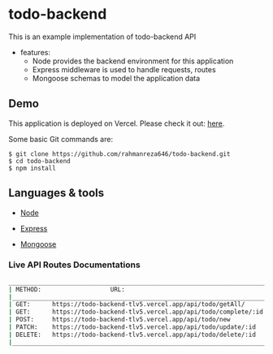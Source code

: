 # todo-backend
This is an example implementation of todo-backend API


* features:
  * Node provides the backend environment for this application
  * Express middleware is used to handle requests, routes
  * Mongoose schemas to model the application data

## Demo

This application is deployed on Vercel. Please check it out: [here](https://todo-backend-tlv5.vercel.app/api/todo/).

Some basic Git commands are:

```
$ git clone https://github.com/rahmanreza646/todo-backend.git
$ cd todo-backend
$ npm install
```

## Languages & tools

- [Node](https://nodejs.org/en/)

- [Express](https://expressjs.com/)

- [Mongoose](https://mongoosejs.com/)

### Live API Routes Documentations

```sh
_____________________________________________________________________________________________________
| METHOD:                   URL:                                             // DESCRIPTION         |
|___________________________________________________________________________________________________|
| GET:      https://todo-backend-tlv5.vercel.app/api/todo/getAll/            // get all todos       |
| GET:      https://todo-backend-tlv5.vercel.app/api/todo/complete/:id       // get a single todo   |
| POST:     https://todo-backend-tlv5.vercel.app/api/todo/new                // create a new todo   |          
| PATCH:    https://todo-backend-tlv5.vercel.app/api/todo/update/:id         // update a todo       |
| DELETE:   https://todo-backend-tlv5.vercel.app/api/todo/delete/:id         // delete a todo       |
|___________________________________________________________________________________________________|
```
